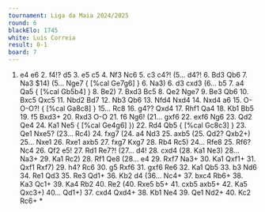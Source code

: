 ```yaml
---
tournament: Liga da Maia 2024/2025
round: 6
blackElo: 1745
white: Luís Correia
result: 0-1
board: 7
---
```


1. e4 e6 2. f4!? d5 3. e5 c5 4. Nf3 Nc6 5. c3 c4?! (5... d4?! 6. Bd3 Qb6 7. Na3 $14) (5... Nge7 { [%cal Ge7g6] } 6. Na3) 6. d3 cxd3 (6... b5 7. a4 Qa5 { [%cal Gb5b4] } 8. Be2) 7. Bxd3 Bc5 8. Qe2 Nge7 9. Be3 Qb6 10. Bxc5 Qxc5 11. Nbd2 Bd7 12. Nb3 Qb6 13. Nfd4 Nxd4 14. Nxd4 a6 15. O-O-O?! { [%cal Ga8c8] } 15... Rc8 16. g4?? Qxd4 17. Rhf1 Qa4 18. Kb1 Bb5 19. f5 Bxd3+ 20. Rxd3 O-O 21. f6 Ng6! (21... gxf6 22. exf6 Ng6 23. Qd2 Qe4 24. Ka1 Ne5 { [%cal Ge4g6] }) 22. Rd4 Qb5 { [%cal Gc8c3] } 23. Qe1 Nxe5? (23... Rc4) 24. fxg7 (24. a4 Nd3 25. axb5 (25. Qd2? Qxb2+) 25... Nxe1 26. Rxe1 axb5 27. fxg7 Kxg7 28. Rb4 Rc5) 24... Rfe8 25. Rf6? Nc4 26. Qf2 e5! 27. Rd1 Re7?! (27... d4! 28. cxd4 (28. Ka1 Ne3) 28... Na3+ 29. Ka1 Rc2) 28. Rf1 Qe8 (28... e4 29. Rxf7 Na3+ 30. Ka1 Qxf1+ 31. Qxf1 Rxf7) 29. h4? Rc6 30. g5 Rxf6 31. gxf6 Re6 32. Ka1 Qb5 33. b3 Nd6 34. Re1 Qd3 35. Re3 Qd1+ 36. Kb2 d4 (36... Nc4+ 37. bxc4 Rb6+ 38. Ka3 Qc1+ 39. Ka4 Rb2 40. Re2 (40. Rxe5 b5+ 41. cxb5 axb5+ 42. Ka5 Qxc3+) 40... Qd1+) 37. cxd4 Qxd4+ 38. Kb1 Ne4 39. Qe1 Nd2+ 40. Kc2 Rc6+ *
